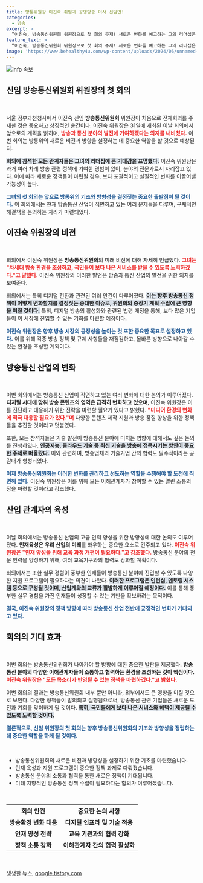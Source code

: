```yaml
---
title: 방통위원장 이진숙 취임과 공영방송 이사 선임안!
categories:
  - 방송
excerpt: >
  “이진숙, 방송통신위원회 위원장으로 첫 회의 주재! 새로운 변화를 예고하는 그의 리더십은 방송통신 분야에 어떤 혁신을 가져올까?
feature_text: >
  “이진숙, 방송통신위원회 위원장으로 첫 회의 주재! 새로운 변화를 예고하는 그의 리더십은 방송통신 분야에 어떤 혁신을 가져올까?
image: 'https://www.behealthy4u.com/wp-content/uploads/2024/06/unnamed-file.png'
---
```


<p><img src="https://www.behealthy4u.com/wp-content/uploads/2024/06/unnamed-file.png" alt="info 속보" /></p>

<h2 data-ke-size="size26">신임 방송통신위원회 위원장의 첫 회의</h2>

<p data-ke-size="size16">&nbsp;</p>

<p>서울 정부과천청사에서 이진숙 신임 <b>방송통신위원회</b> 위원장이 처음으로 전체회의를 주재한 것은 중요하고 상징적인 순간이다. 이진숙 위원장은 31일에 개최된 이날 회의에서 앞으로의 계획을 밝히며, <b><span style="color: #ee2323;">방송과 통신 분야의 발전에 기여하겠다는 의지를 내비쳤다.</span></b> 이번 회의는 방통위의 새로운 비전과 방향을 설정하는 데 중요한 역할을 할 것으로 예상된다.</p>

<p><b><span style="background-color: #21538527;">회의에 참석한 모든 관계자들은 그녀의 리더십에 큰 기대감을 표명했다.</span></b> 이진숙 위원장은 과거 여러 차례 방송 관련 정책에 기여한 경험이 있어, 분야의 전문가로서 자리잡고 있다. 이에 따라 새로운 정책들이 마련될 경우, 보다 포괄적이고 실질적인 변화를 이끌어낼 가능성이 높다.</p>

<p><b><span style="color: #1a5490;">그녀의 첫 회의는 앞으로 방통위의 기조와 방향성을 결정짓는 중요한 출발점이 될 것이다.</span></b> 이 회의에서는 현재 방송통신 산업이 직면하고 있는 여러 문제들을 다루며, 구체적인 해결책을 논의하는 자리가 마련되었다.</p>

<h2 data-ke-size="size26">이진숙 위원장의 비전</h2>

<p data-ke-size="size16">&nbsp;</p>

<p>회의에서 이진숙 위원장은 <b>방송통신위원회</b>의 미래 비전에 대해 자세히 언급했다. <b><span style="color: #ee2323;">그녀는 "차세대 방송 환경을 조성하고, 국민들이 보다 나은 서비스를 받을 수 있도록 노력하겠다."고 말했다.</span></b> 이진숙 위원장의 이러한 발언은 방송과 통신 산업의 발전을 위한 의지를 보여준다.</p>

<p>회의에서는 특히 디지털 전환과 관련된 여러 안건이 다루어졌다. <b><span style="background-color: #21538527;">이는 향후 방송통신 정책이 어떻게 변화할지를 결정짓는 중대한 이슈로, 위원회의 중장기 계획 수립에 큰 영향을 미칠 것이다.</span></b> 특히, 디지털 방송의 활성화와 관련된 법령 개정을 통해, 보다 많은 기업들이 이 시장에 진입할 수 있는 기회를 마련할 예정이다.</p>

<p><b><span style="color: #1a5490;">이진숙 위원장은 향후 방송 시장의 공정성을 높이는 것 또한 중요한 목표로 설정하고 있다.</span></b> 이를 위해 각종 방송 정책 및 규제 사항들을 재점검하고, 올바른 방향으로 나아갈 수 있는 환경을 조성할 계획이다.</p>

<h2 data-ke-size="size26">방송통신 산업의 변화</h2>

<p data-ke-size="size16">&nbsp;</p>

<p>이번 회의에서는 방송통신 산업이 직면하고 있는 여러 변화에 대한 논의가 이루어졌다. <b>디지털 시대에 맞춰 방송 콘텐츠의 영역은 급격히 변화하고 있으며</b>, 이진숙 위원장은 이를 진단하고 대응하기 위한 전략을 마련할 필요가 있다고 밝혔다. <b><span style="color: #ee2323;">"미디어 환경의 변화에 적극 대응할 필요가 있다."며</span></b> 다양한 콘텐츠 제작 지원과 방송 품질 향상을 위한 정책들을 추진할 것이라고 덧붙였다.</p>

<p>또한, 모든 참석자들은 기술 발전이 방송통신 분야에 미치는 영향에 대해서도 깊은 논의를 진행하였다. <b><span style="background-color: #21538527;">인공지능, 클라우드 기술 등 최신 기술을 방송에 접목시키는 방안이 중요한 주제로 떠올랐다.</span></b> 이와 관련하여, 방송업체와 기술기업 간의 협력도 필수적이라는 공감대가 형성되었다.</p>

<p><b><span style="color: #1a5490;">이제 방송통신위원회는 이러한 변화를 관리하고 선도하는 역할을 수행해야 할 도전에 직면해 있다.</span></b> 이진숙 위원장은 이를 위해 모든 이해관계자가 참여할 수 있는 열린 소통의 장을 마련할 것이라고 강조했다.</p>

<h2 data-ke-size="size26">산업 관계자의 육성</h2>

<p data-ke-size="size16">&nbsp;</p>

<p>이날 회의에서는 방송통신 산업의 고급 인력 양성을 위한 방향성에 대한 논의도 이루어졌다. <b>인재육성은 우리 산업의 미래</b>를 좌우하는 중요한 요소로 간주되고 있다. <b><span style="color: #ee2323;">이진숙 위원장은 "인재 양성을 위해 교육 과정 개편이 필요하다."고 강조했다.</span></b> 방송통신 분야의 전문 인력을 양성하기 위해, 여러 교육기구와의 협력도 강화할 계획이다.</p>

<p>회의에서는 또한 실무 경험이 풍부한 인재들이 방송통신 분야에 진입할 수 있도록 다양한 지원 프로그램이 필요하다는 의견이 나왔다. <b><span style="background-color: #21538527;">이러한 프로그램은 인턴십, 멘토링 시스템 등으로 구성될 것이며, 산업계와의 교류가 활발하게 이루어질 예정이다.</span></b> 이를 통해 풍부한 실무 경험을 가진 인재들이 성장할 수 있는 기반을 확보하려는 목적이다.</p>

<p><b><span style="color: #1a5490;">결국, 이진숙 위원장의 정책 방향에 따라 방송통신 산업 전반에 긍정적인 변화가 기대되고 있다.</span></b></p>

<h2 data-ke-size="size26">회의의 기대 효과</h2>

<p data-ke-size="size16">&nbsp;</p>

<p>이번 회의는 방송통신위원회가 나아가야 할 방향에 대한 중요한 발판을 제공했다. <b>방송통신 분야의 다양한 이해관계자들이 소통하고 협력하는 환경을 조성하는 것이 핵심이다.</b> <b><span style="color: #ee2323;">이진숙 위원장은 "모든 목소리가 반영될 수 있는 정책을 마련하겠다."고 밝혔다.</span></b></p>

<p>이번 회의의 결과는 방송통신위원회 내부 뿐만 아니라, 외부에서도 큰 영향을 미칠 것으로 보인다. 다양한 정책들이 발의되고 실행됨으로써, 방송통신 관련 기업들은 새로운 도전과 기회를 맞이하게 될 것이다. <b><span style="background-color: #21538527;">특히, 국민들에게 보다 나은 서비스와 혜택이 제공될 수 있도록 노력할 것이다.</span></b></p>

<p><b><span style="color: #1a5490;">결론적으로, 신임 위원장의 첫 회의는 향후 방송통신위원회의 기조와 방향성을 정립하는 데 중요한 역할을 하게 될 것이다.</span></b></p>

<p data-ke-size="size16">&nbsp;</p>

<ul>
<li>방송통신위원회의 새로운 비전과 방향성을 설정하기 위한 기초를 마련했습니다.</li>
<li>인재 육성과 지원 프로그램이 중요한 정책 과제로 다뤄졌습니다.</li>
<li>방송통신 분야의 소통과 협력을 통한 새로운 정책이 기대됩니다.</li>
<li>미래 지향적인 방송통신 정책 수립이 필요하다는 합의가 이루어졌습니다.</li>
</ul>

<p data-ke-size="size16">&nbsp;</p>

<table cellspacing="0" cellpadding="0" style="width: 100%; border-width: 0;">
<tr>
<th style="text-align: center;"><b>회의 안건</b></th>
<th style="text-align: center;"><b>중요한 논의 사항</b></th>
</tr>
<tr>
<td style="text-align: center; height: 17px;"><b>방송환경 변화 대응</b></td>
<td style="text-align: center; height: 17px;"><b>디지털 인프라 및 기술 적용</b></td>
</tr>
<tr>
<td style="text-align: center; height: 17px;"><b>인재 양성 전략</b></td>
<td style="text-align: center; height: 17px;"><b>교육 기관과의 협력 강화</b></td>
</tr>
<tr>
<td style="text-align: center; height: 17px;"><b>정책 소통 강화</b></td>
<td style="text-align: center; height: 17px;"><b>이해관계자 간의 협력 활성화</b></td>
</tr>
</table>

<p data-ke-size="size16">&nbsp;</p>
생생한 뉴스, <a href="https://qoogle.tistory.com" rel="dofollow">qoogle.tistory.com</a>


